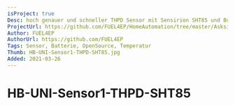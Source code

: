 ```yaml
---
isProject: true
Desc: hoch genauer und schneller THPD Sensor mit Sensirion SHT85 und Bosch BME280 (Temperatur, Luftfeuchte, Luftdruck, Taupunkt, absolute Feuchte)
ProjectUrl: https://github.com/FUEL4EP/HomeAutomation/tree/master/AsksinPP_developments/sketches/HB-UNI-Sensor1-THPD-SHT85
Author: FUEL4EP
AuthorUrl: https://github.com/FUEL4EP
Tags: Sensor, Batterie, OpenSource, Temperatur
Thumb: HB-UNI-Sensor1-THPD-SHT85.jpg
Added: 2021-03-26
---
```


# HB-UNI-Sensor1-THPD-SHT85
